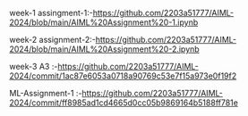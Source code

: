 week-1 assingment-1:-https://github.com/2203a51777/AIML-2024/blob/main/AIML%20Assignment%20-1.ipynb

week-2 assignment-2:-https://github.com/2203a51777/AIML-2024/blob/main/AIML%20Assignment%20-2.ipynb

week-3 A3 :-https://github.com/2203a51777/AIML-2024/commit/1ac87e6053a0718a90769c53e7f15a973e0f19f2

ML-Assignment-1 :-https://github.com/2203a51777/AIML-2024/commit/ff8985ad1cd4665d0cc05b9869164b5188ff781e

